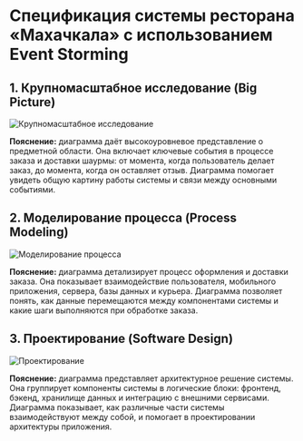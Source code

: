 # Спецификация системы ресторана «Махачкала» с использованием Event Storming

## 1. Крупномасштабное исследование (Big Picture)

![Крупномасштабное исследование](plant/big_picture.puml)

**Пояснение:** диаграмма даёт высокоуровневое представление о предметной области. Она включает ключевые события в процессе заказа и доставки шаурмы: от момента, когда пользователь делает заказ, до момента, когда он оставляет отзыв. Диаграмма помогает увидеть общую картину работы системы и связи между основными событиями.

## 2. Моделирование процесса (Process Modeling)

![Моделирование процесса](plant/process_modeling.puml)

**Пояснение:** диаграмма детализирует процесс оформления и доставки заказа. Она показывает взаимодействие пользователя, мобильного приложения, сервера, базы данных и курьера. Диаграмма позволяет понять, как данные перемещаются между компонентами системы и какие шаги выполняются при обработке заказа.

## 3. Проектирование (Software Design)

![Проектирование](plant/software_design.puml)

**Пояснение:** диаграмма представляет архитектурное решение системы. Она группирует компоненты системы в логические блоки: фронтенд, бэкенд, хранилище данных и интеграцию с внешними сервисами. Диаграмма показывает, как различные части системы взаимодействуют между собой, и помогает в проектировании архитектуры приложения.